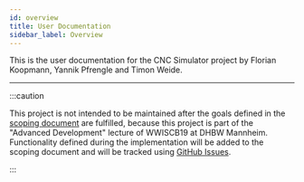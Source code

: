 ```yaml
---
id: overview
title: User Documentation
sidebar_label: Overview
---
```


This is the user documentation for the CNC Simulator project by Florian Koopmann, Yannik Pfrengle and Timon Weide.

---

:::caution

This project is not intended to be maintained after the goals defined in the [scoping document](/docs/dev/scoping) are fulfilled, because this project is part of the "Advanced Development" lecture of WWISCB19 at DHBW Mannheim. Functionality defined during the implementation will be added to the scoping document and will be tracked using [GitHub Issues](https://github.com/timonweide/CNC-Simulator/issues).

:::
